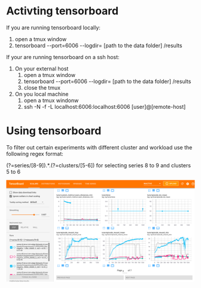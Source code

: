 # Activting tensorboard

If you are running tensorboard locally:

1. open a tmux window
2. tensorboard --port=6006 --logdir= [path to the data folder] /results

If your are running tensorboard on a ssh host:

1. On your external host
   1. open a tmux window
   2. tensorboard --port=6006 --logdir= [path to the data folder] /results
   3. close the tmux
2. On you local machine
   1. open a tmux windonw
   2. ssh -N -f -L localhost:6006:localhost:6006 [user]@[remote-host]


# Using tensorboard

To filter out certain experiments with different cluster and workload use the following regex format:

(?=series/[8-9]).*.(?=clusters/[5-6]) for selecting series 8 to 9 and clusters 5 to 6

![dddddd](../images/tensorboard-regex.png)


